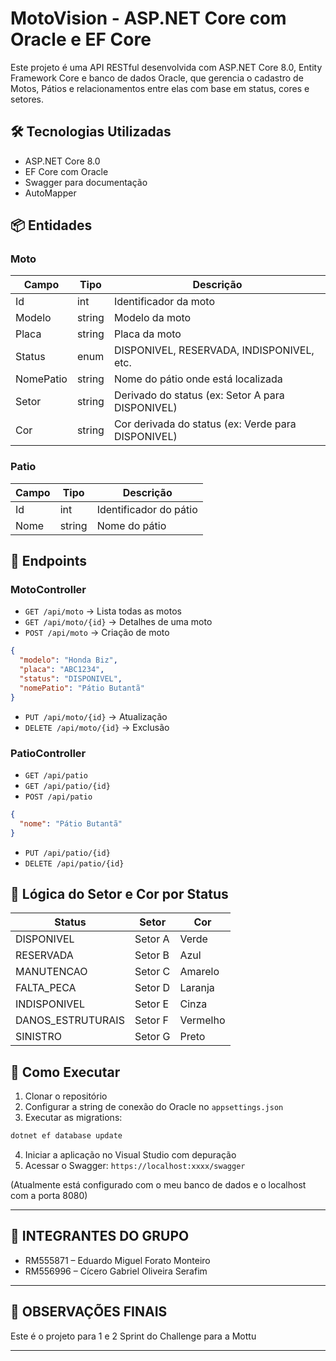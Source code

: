 # MotoVision - ASP.NET Core com Oracle e EF Core

Este projeto é uma API RESTful desenvolvida com ASP.NET Core 8.0, Entity Framework Core e banco de dados Oracle, que gerencia o cadastro de Motos, Pátios e relacionamentos entre elas com base em status, cores e setores.

## 🛠 Tecnologias Utilizadas

- ASP.NET Core 8.0
- EF Core com Oracle
- Swagger para documentação
- AutoMapper

## 📦 Entidades

### Moto

| Campo       | Tipo    | Descrição                                       |
|-------------|---------|--------------------------------------------------|
| Id          | int     | Identificador da moto                           |
| Modelo      | string  | Modelo da moto                                  |
| Placa       | string  | Placa da moto                                   |
| Status      | enum    | DISPONIVEL, RESERVADA, INDISPONIVEL, etc.       |
| NomePatio   | string  | Nome do pátio onde está localizada              |
| Setor       | string  | Derivado do status (ex: Setor A para DISPONIVEL)|
| Cor         | string  | Cor derivada do status (ex: Verde para DISPONIVEL)|

### Patio

| Campo | Tipo   | Descrição              |
|-------|--------|-------------------------|
| Id    | int    | Identificador do pátio |
| Nome  | string | Nome do pátio          |

## 🚀 Endpoints

### MotoController

- `GET /api/moto` → Lista todas as motos
- `GET /api/moto/{id}` → Detalhes de uma moto
- `POST /api/moto` → Criação de moto
```json
{
  "modelo": "Honda Biz",
  "placa": "ABC1234",
  "status": "DISPONIVEL",
  "nomePatio": "Pátio Butantã"
}
```
- `PUT /api/moto/{id}` → Atualização
- `DELETE /api/moto/{id}` → Exclusão

### PatioController

- `GET /api/patio`
- `GET /api/patio/{id}`
- `POST /api/patio`
```json
{
  "nome": "Pátio Butantã"
}
```
- `PUT /api/patio/{id}`
- `DELETE /api/patio/{id}`

## 🧠 Lógica do Setor e Cor por Status

| Status             | Setor     | Cor        |
|--------------------|-----------|------------|
| DISPONIVEL         | Setor A   | Verde      |
| RESERVADA          | Setor B   | Azul       |
| MANUTENCAO         | Setor C   | Amarelo    |
| FALTA_PECA         | Setor D   | Laranja    |
| INDISPONIVEL       | Setor E   | Cinza      |
| DANOS_ESTRUTURAIS  | Setor F   | Vermelho   |
| SINISTRO           | Setor G   | Preto      |

## 📂 Como Executar

1. Clonar o repositório
2. Configurar a string de conexão do Oracle no `appsettings.json`
3. Executar as migrations:
```bash
dotnet ef database update
```
4. Iniciar a aplicação no Visual Studio com depuração
5. Acessar o Swagger: `https://localhost:xxxx/swagger`

(Atualmente está configurado com o meu banco de dados e o localhost com a porta 8080)

---


## 👥 INTEGRANTES DO GRUPO
- RM555871 – Eduardo Miguel Forato Monteiro  
- RM556996 – Cícero Gabriel Oliveira Serafim

---

## 📌 OBSERVAÇÕES FINAIS

Este é o projeto para 1 e 2 Sprint do Challenge para a Mottu

---
